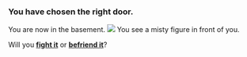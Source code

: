 ### You have chosen the right door.

You are now in the basement. 
![](../pictures/)
You see a misty figure in front of you.

Will you [**fight it**](fight.md) or [**befriend it**](befriend.md)?

